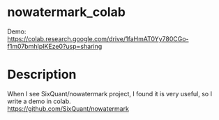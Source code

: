 # nowatermark_colab

Demo:<br>
https://colab.research.google.com/drive/1faHmAT0Yy780CGo-f1m07bmhIpIKEze0?usp=sharing

# Description
When I see SixQuant/nowatermark project, I found it is very useful, so I write a demo in colab.<br>
https://github.com/SixQuant/nowatermark

